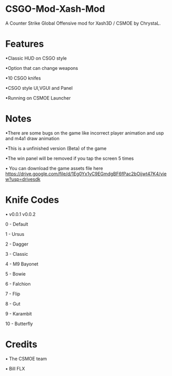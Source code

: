 # CSGO-Mod-Xash-Mod
A Counter Strike Global Offensive mod for Xash3D / CSMOE by ChrystaL.
# Features
•Classic HUD on CSGO style

•Option that can change weapons

•10 CSGO knifes

•CSGO style UI,VGUI and Panel

•Running on CSMOE Launcher
# Notes
•There are some bugs on the game like incorrect player animation and usp and m4a1 draw animation

•This is a unfinished version (Beta) of the game

•The win panel will be removed if you tap the screen 5 times

• You can download the game assets file here
https://drive.google.com/file/d/1Eg0Yx1yC9EGmdgBF6fPac2bOijwt47K4/view?usp=drivesdk

# Knife Codes

• v0.0.1 v0.0.2

0 - Default

1 - Ursus

2 - Dagger

3 - Classic

4 - M9 Bayonet

5 - Bowie

6 - Falchion

7 - Flip

8 - Gut

9 - Karambit

10 - Butterfly

# Credits
• The CSMOE team

• Bill FLX
